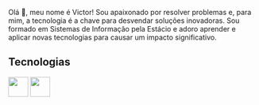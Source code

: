 Olá 👋, meu nome é Victor! Sou apaixonado por resolver problemas e, para mim, a tecnologia é a chave para desvendar soluções inovadoras. Sou formado em Sistemas de Informação pela Estácio e adoro aprender e aplicar novas tecnologias para causar um impacto significativo.

## Tecnologias
<img src="https://cdn.jsdelivr.net/gh/devicons/devicon/icons/java/java-original.svg" width="40" height="40"/> <img src="https://cdn.jsdelivr.net/gh/devicons/devicon/icons/intellij/intellij-original.svg" width="40" height="40"/>

<!--
**victorcsarsampaio/victorcsarsampaio** is a ✨ _special_ ✨ repository because its `README.md` (this file) appears on your GitHub profile.

Here are some ideas to get you started:

- 🔭 I’m currently working on ...
- 🌱 I’m currently learning ...
- 👯 I’m looking to collaborate on ...
- 🤔 I’m looking for help with ...
- 💬 Ask me about ...
- 📫 How to reach me: ...
- 😄 Pronouns: ...
- ⚡ Fun fact: ...
-->
